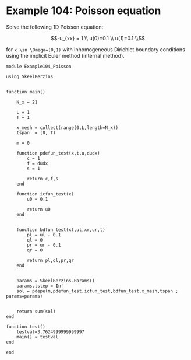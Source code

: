 # Example 104: Poisson equation

Solve the following 1D Poisson equation:
```math
-u_{xx} = 1 \\
u(0)=0.1 \\
u(1)=0.1 \\
```
for ``x \in \Omega=(0,1)`` with inhomogeneous Dirichlet boundary conditions using the implicit Euler method (internal method).

```
module Example104_Poisson

using SkeelBerzins


function main()

	N_x = 21
		
	L = 1
	T = 1

	x_mesh = collect(range(0,L,length=N_x))
	tspan  = (0, T)

	m = 0

	function pdefun_test(x,t,u,dudx)
		c = 1
		f = dudx 
		s = 1
		
		return c,f,s
	end

	function icfun_test(x)
		u0 = 0.1
		
		return u0
	end


	function bdfun_test(xl,ul,xr,ur,t)
		pl = ul - 0.1
		ql = 0
		pr = ur - 0.1
		qr = 0

		return pl,ql,pr,qr
	end


	params = SkeelBerzins.Params()
	params.tstep = Inf
	sol = pdepe(m,pdefun_test,icfun_test,bdfun_test,x_mesh,tspan ; params=params)
	

	return sum(sol)
end

function test()
    testval=3.7624999999999997
    main() ≈ testval
end

end
```
